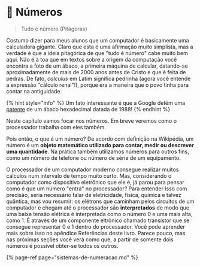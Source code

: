 # 🔢 Números

> Tudo é número \(Pitágoras\)

Costumo dizer para meus alunos que um computador é basicamente uma calculadora gigante. Claro que esta é uma afirmação muito simplista, mas a verdade é que a ideia pitagórica de que "tudo é número" cabe muito bem aqui. Não é à toa que em textos sobre a origem da computação você encontra a foto de um ábaco, a primeira máquina de calcular, datando-se aproximadamente de mais de 2000 anos antes de Cristo e que é feita de pedras. De fato, _calculus_ em Latim significa pedrinha \(agora você entende a expressão "cálculo renal"!\), porque era a maneira que o povo tinha para contar na antiguidade.

{% hint style="info" %}
Um fato interessante é que a Google detém uma [patente](https://patents.google.com/patent/US4812124) de um ábaco hexadecimal datada de 1988!
{% endhint %}

Neste capítulo vamos focar nos números. Em breve veremos como o processador trabalha com eles também.

Pois então, o que é um número? De acordo com definição na Wikipédia, um número é um **objeto matemático utilizado para contar, medir ou descrever uma quantidade**. Na prática também utilizamos números para outros fins, como um número de telefone ou número de série de um equipamento.

O processador de um computador moderno consegue realizar muitos cálculos num intervalo de tempo muito curto. Mas, considerando o computador como dispositivo eletrônico que ele é, já parou para pensar como é que um número "entra" no processador? Para entender isso com precisão, seria necessário falar de eletricidade, física, química e talvez quântica, mas vou resumir: os elétrons que caminham pelos circuitos de um computador e chegam até o processador são **interpretados** de modo que uma baixa tensão elétrica é interpretada como o número 0 e uma mais alta, como 1. É através de um componente eltrônico chamado transístor que se consegue representar 0 e 1 dentro do processador. Você pode aprender mais sobre isso no apêndice Referências deste livro. Parece pouco, mas nas próximas seções você verá como que, a partir de somente dois números é possível obter-se todos os outros.

{% page-ref page="sistemas-de-numeracao.md" %}
